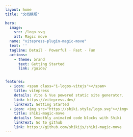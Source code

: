 ```yaml
---
layout: home
title: "文档模版"

hero:
  image:
    src: /logo.svg
    alt: Magic move
  name: "vitepress-plugin-magic-move"
  text: ''
  tagline: Detail · Powerful · Fast · Fun
  actions:
    - theme: brand
      text: Getting Started
      link: /guide/


features:
  - icon: <span class="i-logos-vitejs"></span>
    title: vitepress
    details: Vite & Vue powered static site generator.
    link: https://vitepress.dev/
    linkText: Getting Started
  - icon: <img src="https://shiki.style/logo.svg"></img>
    title: shiki-magic-move
    details: Smoothly animated code blocks with Shiki
    linkText: Go to github
    link: https://github.com/shikijs/shiki-magic-move
---
```

